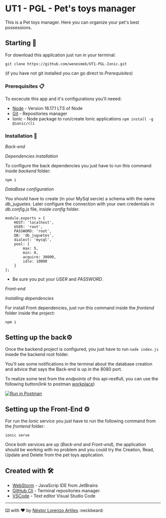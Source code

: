  
# UT1 - PGL - Pet's toys manager

This is a Pet toys manager. Here you can organize your pet's best possessions.


## Starting 🚀

For download this application just run in your terminal:


```
git clone https://github.com/wenesmek/UT1-PGL-Ionic.git
```

(if you have not git installed you can go direct to  _Prerequisites_)


### Prerequisites 📋

To excecute this app and it's configurations you'll neeed:

* [Node](https://nodejs.org/es/) - Version 16.17.1 LTS of Node
* [Git](https://git-scm.com/) - Repositories manager
* Ionic - Node package to run/create Ionic applications ``` npm install -g @ionic/cli ```



### Installation 🔧

_Back-end_

_Dependencies installation_

To configure the back dependencies you just have to run this command inside _backend_ folder:

```
npm i
```

_DataBase configuration_

You should have to create (in your MySql sercie) a schema with the name _db_juguetes_. Later configure the connection with your own credentials in _db.config.js_ file, inside _config_ folder.

```
module.exports = {
    HOST: 'localhost',
    USER: 'root',
    PASSWORD: 'root',
    DB: 'db_juguetes',
    dialect: 'mysql',
    pool: {
        max: 5,
        min: 0,
        acquire: 30000,
        idle: 10000
    }
};
```

* Be sure you put your _USER_ and _PASSWORD_.

_Front-end_

_Installing dependencies_

For install Front dependencies, just run this command inside the _frontend_ folder inside the project:

```
npm i
```


## Setting up the back⚙️


Once the backend project is configured, you just have to run ``` node index.js ``` insede the backend root folder.

You'll see some notifications in the terminal about the database creation and advice that says the Back-end is up in the 8080 port.

To realize some test from the _endpoints_ of this api-restfull, you can use the following button(link to postman [workplace](https://web.postman.co/))

[![Run in Postman](https://run.pstmn.io/button.svg)](https://god.gw.postman.com/run-collection/14032196-2e44493c-c0a7-44ec-962c-b364f8b176f7?action=collection%2Ffork&collection-url=entityId%3D14032196-2e44493c-c0a7-44ec-962c-b364f8b176f7%26entityType%3Dcollection%26workspaceId%3D80aad27e-dcf1-45ea-b953-b71747bc7a26)




## Setting up the Front-End ⚙️

For run the _Ionic_ service you just have to run the following command from the _frontend_ folder:


```
ionic serve
```


Once both services are up (_Back-end_ and _Front-end_), the application should be working with no problem and you could try the Creation, Read, Update and Delete from the pet toys application.




## Created with 🛠️



* [WebStorm](https://www.jetbrains.com/es-es/webstorm/) - JavaScrip IDE from JetBrains
* [GitHub Cli](https://cli.github.com/) - Terminal repositories manager.
* [VSCode](https://code.visualstudio.com/) - Text editor Visual Studio Code





---
⌨️ with ❤️ by [Néstor Lorenzo Artiles](https://github.com/wenesmek) :neckbeard:
